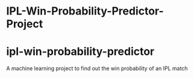 # IPL-Win-Probability-Predictor-Project
# ipl-win-probability-predictor
A machine learning project to find out the win probability of an IPL match
